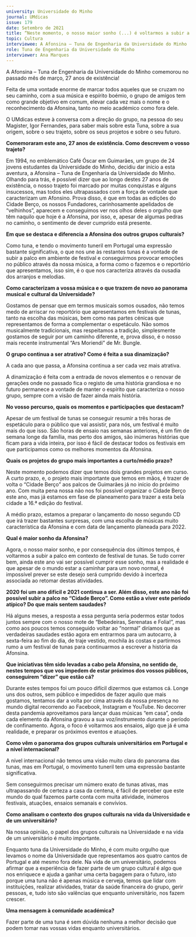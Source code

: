 ```yaml
---
university: Universidade do Minho
journal: UMdicas 
issue: 179
date: Setembro de 2021
title: “Neste momento, o nosso maior sonho (...) é voltarmos a subir a palco em contexto de festival de tunas.”
topic: Cultura
interviewee: A Afonsina – Tuna de Engenharia da Universidade do Minho
role: Tuna de Engenharia da Universidade do Minho
interviewer: Ana Marques
---
```





A Afonsina – Tuna de Engenharia da Universidade do Minho comemorou no passado mês de março, 27 anos de existência!

Feita de uma vontade enorme de marcar todos aqueles que se cruzam no seu caminho, com a sua música e espírito boémio, o grupo de amigos tem como grande objetivo em comum, elevar cada vez mais o nome e o reconhecimento da Afonsina, tanto no meio académico como fora dele.

O UMdicas esteve à conversa com a direção do grupo, na pessoa do seu Magister, Igor Fernandes, para saber mais sobre esta Tuna, sobre a sua origem, sobre o seu trajeto, sobre os seus projetos e sobre o seu futuro.


**Comemoraram este ano, 27 anos de existência. Como descrevem o vosso trajeto?**

Em 1994, no emblemático Café Óscar em Guimarães, um grupo de 24 jovens estudantes da Universidade do Minho, decidiu dar início a esta aventura, a Afonsina – Tuna de Engenharia da Universidade do Minho. Olhando para trás, é possível dizer que ao longo destes 27 anos de existência, o nosso trajeto foi marcado por muitas conquistas e alguns insucessos, mas todos eles ultrapassados com a força de vontade que caracterizam um Afonsino. Prova disso, é que em todas as edições do Cidade Berço, os nossos Fundadores, carinhosamente apelidados de “velhinhos”, aparecem e conseguimos ver nos olhos deles o orgulho que têm naquilo que hoje é a Afonsina, por isso, e, apesar de algumas pedras no caminho, o sentimento de dever cumprido está presente.

**Em que se destaca e diferencia a Afonsina dos outros grupos culturais?**

Como tuna, e tendo o movimento tuneril em Portugal uma expressão bastante significativa, o que nos une às restantes tunas é a vontade de subir a palco em ambiente de festival e conseguirmos provocar emoções no público através da nossa música, a forma como o fazemos e o reportório que apresentamos, isso sim, é o que nos caracteriza através da ousadia dos arranjos e melodias.

**Como caracterizam a vossa música e o que trazem de novo ao panorama musical e cultural da Universidade?**

Gostamos de pensar que em termos musicais somos ousados, não temos medo de arriscar no reportório que apresentamos em festivais de tunas, tanto na escolha das músicas, bem como nas partes cénicas que representamos de forma a complementar o espetáculo. Não somos musicalmente tradicionais, mas respeitamos a tradição, simplesmente gostamos de seguir por um caminho diferente, e, prova disso, é o nosso mais recente instrumental “Ars Moriendi” de Mr. Bungle.

**O grupo continua a ser atrativo? Como é feita a sua dinamização?**

A cada ano que passa, a Afonsina continua a ser cada vez mais atrativa.

A dinamização é feita com a entrada de novos elementos e o renovar de gerações onde no passado fica o registo de uma história grandiosa e no futuro permanece a vontade de manter o espírito que caracteriza o nosso grupo, sempre com a visão de fazer ainda mais história.

**No vosso percurso, quais os momentos e participações que destacam?**

Apesar de um festival de tunas se conseguir resumir a três horas de espetáculo para o público que vai assistir, para nós, um festival é muito mais do que isso. São horas de ensaio nas semanas anteriores, é um fim de semana longe da família, mas perto dos amigos, são inúmeras histórias que ficam para a vida inteira, por isso é fácil de destacar todos os festivais em que participamos como os melhores momentos da Afonsina.

**Quais os projetos do grupo mais importantes a curto/médio prazo?**

Neste momento podemos dizer que temos dois grandes projetos em curso. A curto prazo, e, o projeto mais importante que temos em mãos, é trazer de volta o “Cidade Berço” aos palcos de Guimarães já no início do próximo ano. Com muita pena nossa não nos foi possível organizar o Cidade Berço este ano, mas já estamos em fase de planeamento para trazer a esta bela cidade a 16.ª edição do festival.

A médio prazo, estamos a preparar o lançamento do nosso segundo CD que irá trazer bastantes surpresas, com uma escolha de músicas muito característica da Afonsina e com data de lançamento planeada para 2022.

**Qual é maior sonho da Afonsina?**

Agora, o nosso maior sonho, e por consequência dos últimos tempos, é voltarmos a subir a palco em contexto de festival de tunas. Se tudo correr bem, ainda este ano vai ser possível cumprir esse sonho, mas a realidade é que apesar de o mundo estar a caminhar para um novo normal, é impossível prever se este desejo será cumprido devido à incerteza associada ao retomar destas atividades.

**2020 foi um ano difícil e 2021 continua a ser. Além disso, este ano não foi possível subir a palco no “Cidade Berço”. Como estão a viver este período atípico? Do que mais sentem saudades?**

Há alguns meses, a resposta a essa pergunta seria podermos estar todos juntos sempre com o nosso mote de “Bebedeiras, Serenatas e Folia!”, mas como aos poucos temos conseguido voltar ao “normal” diríamos que as verdadeiras saudades estão agora em entrarmos para um autocarro, à sexta-feira ao fim do dia, de traje vestido, mochila às costas e partirmos rumo a um festival de tunas para continuarmos a escrever a história da Afonsina.

**Que iniciativas têm sido levadas a cabo pela Afonsina, no sentido de, nestes tempos que vos impedem de estar próximos dos vossos públicos, conseguirem “dizer” que estão cá?**

Durante estes tempos foi um pouco difícil dizermos que estamos cá. Longe uns dos outros, sem público e impedidos de fazer aquilo que mais gostamos, tentamos dar a volta por cima através da nossa presença no mundo digital recorrendo ao Facebook, Instagram e YouTube. No decorrer desta pandemia aproveitamos para lançar duas músicas “em casa”, onda cada elemento da Afonsina gravou a sua voz/instrumento durante o período de confinamento. Agora, o foco é voltarmos aos ensaios, algo que já é uma realidade, e preparar os próximos eventos e atuações.

**Como vêm o panorama dos grupos culturais universitários em Portugal e a nível internacional?**

A nível internacional não temos uma visão muito clara do panorama das tunas, mas em Portugal, o movimento tuneril tem uma expressão bastante significativa.

Sem conseguirmos precisar um número exato de tunas ativas, mas ultrapassando de certeza a casa da centena, é fácil de perceber que este mundo do qual fazemos parte conta com muita atividade, inúmeros festivais, atuações, ensaios semanais e convívios.

**Como analisam o contexto dos grupos culturais na vida da Universidade e de um universitário?**

Na nossa opinião, o papel dos grupos culturais na Universidade e na vida de um universitário é muito importante.

Enquanto tuna da Universidade do Minho, é com muito orgulho que levamos o nome da Universidade que representamos aos quatro cantos de Portugal e até mesmo fora dele. Na vida de um universitário, podemos afirmar que a experiência de fazer parte de um grupo cultural é algo que nos enriquece e ajuda a ganhar uma certa bagagem para o futuro, isto porque uma tuna não é apenas música e cerveja, temos que lidar com instituições, realizar atividades, tratar da saúde financeira do grupo, gerir pessoas, e, tudo isto são valências que enquanto universitário, nos fazem crescer.

**Uma mensagem à comunidade académica?**

Fazer parte de uma tuna é sem dúvida nenhuma a melhor decisão que podem tomar nas vossas vidas enquanto universitários.

